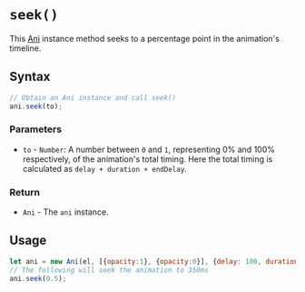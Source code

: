 # `seek()`
This [Ani](/play-ui/v002/api/ani/Ani/README.md) instance method seeks to a percentage point in the animation's timeline.

## Syntax

```js
// Obtain an Ani instance and call seek()
ani.seek(to);
```

### Parameters
+ `to` - `Number`: A number between `0` and `1`, representing 0% and 100% respectively, of the animation's total timing. Here the total timing is calculated as `delay + duration + endDelay`.

### Return
+ `Ani` - The `ani` instance.

## Usage

```js
let ani = new Ani(el, [{opacity:1}, {opacity:0}], {delay: 100, duration:600});
// The following will seek the animation to 350ms
ani.seek(0.5);
```